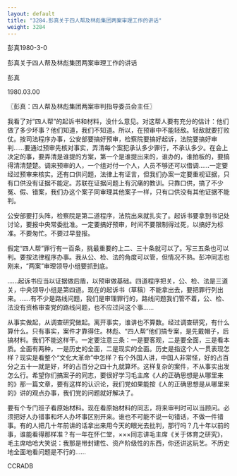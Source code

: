```yaml
---
layout: default
title: "3284.彭真关于四人帮及林彪集团两案审理工作的讲话"
weight: 3284
---
```


彭真1980-3-0

彭真关于四人帮及林彪集团两案审理工作的讲话

彭真

1980.03.00

〖彭真：四人帮及林彪集团两案审判指导委员会主任〗

我看了对“四人帮”的起诉书和材料，没什么意见。对这帮人要有充分的估计：他们做了多少坏事？他们知道，我们不知道。所以，在预审中不能轻敌。轻敌就要打败仗。按司法程序办事，公安部要搞好预审，检察院要搞好起诉，法院要搞好审判……要通过预审先核对事实，弄清每个案犯承认多少罪行，不承认多少。在会上决定的事，要弄清是谁提的方案，第一个是谁提出来的，谁办的，谁拍板的，要搞得清清楚楚。调来预审的人，一个组对付一个人，人员不够还可以借调……一定要经过预审来核实。还有口供问题，法律上有证言，但我们办案一定要重视证据，只有口供没有证据不能定。苏联在证据问题上有沉痛的教训。只靠口供，搞了不少冤、假、错案，我们办这个案子同审理其他案子一样，只有口供没有其他证据不能判。

公安部要打头阵，检察院是第二道程序，法院出来就扎实了。起诉书要拿到书记处讨论，要报中央常委批准。一定要搞好预审，时间不要限制得过死，以搞好为标准。不要匆忙。不要过早登报。

假定“四人帮”罪行有一百条，挑最重要的上二、三十条就可以了。写三五条也可以判。要按法律程序办事。我从公、检、法的角度可以管，但情况不熟。彭冲同志也刚来，“两案”审理领导小组要抓到底。

……起诉书应当以证据做后盾，以预审做基础。四道程序把关，公、检、法是三道关，中央领导小组是第四道。现在的起诉书（草稿）不能拿出去，要把罪行列出来。……有不少是路线问题，我们是审理罪行的，路线问题我们管不着，公、检、法没有资格审查党的路线问题，也不应过问这个事……

从事实做起，从调查研究做起。离开事实，谁讲也不算数。经过调查研究，有什么算什么。只有事实，案件才靠得住。林彪、“四人帮”他们搞专案，是先戴帽子，后搞材料。我们不能这样干。一定要注意三条：一是要客观，二是要全面，三是看本质。全面有两种，一是历史的全面，二是现实的全面。历史是指这个人一贯表现怎样？现实是看整个“文化大革命”中怎样？有个外国人讲，中国人非常怪，好的占百分之五十一就是好，坏的占百分之四十九就算坏。这样复杂的案件，不从事实出发怎么行。希望你们搞案子的同志，要很好学习毛主席《人的正确思想是从哪里来的》那一篇文章，要有这样的认识论，我们党如果能按《人的正确思想是从哪里来的》讲的观点办事，我们党的问题就好解决了。

要有个专门班子看原始材料。现在看原始材料的同志，将来审判时可以当顾问。必须把好人办错事和坏人办坏事区别开来。谁也不可能不说一句错话，不做一件错事。有的人把几十年前讲的话拿出来用今天的眼光去批判，那行吗？几十年以前的事，谁能看得那样准？有一年在怀仁堂，×××同志讲毛主席《关于体育之研究》，毛主席哈哈大笑说：我那是带封建性、资产阶级性的东西，你还讲这玩艺。不历史地全面地看问题是不行的……

CCRADB


